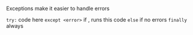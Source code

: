 Exceptions make it easier to handle errors  

`try:` code here
`except <error>` if <error>, runs this code
`else` if no errors
`finally` always
